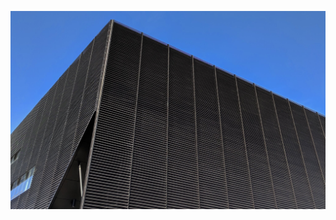 ![Server-Building](https://github.com/JaredHarbison/resources/blob/master/assets/GitPitch__ServerBuilding.jpg)
